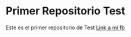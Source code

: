 # Primer Repositorio Test
Este es el primer repositorio de Test
[Link a mi fb](https://www.facebook.com/raulmayakc)
